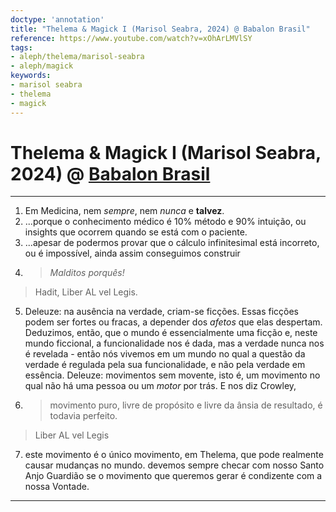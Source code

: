 ```yaml
---
doctype: 'annotation'
title: "Thelema & Magick I (Marisol Seabra, 2024) @ Babalon Brasil"
reference: https://www.youtube.com/watch?v=xOhArLMVlSY
tags:
- aleph/thelema/marisol-seabra
- aleph/magick
keywords:
- marisol seabra
- thelema
- magick
---
```

# Thelema & Magick I (Marisol Seabra, 2024) @ [Babalon Brasil](https://www.youtube.com/watch?v=xOhArLMVlSY)
---
1. Em Medicina, nem *sempre*, nem *nunca* e **talvez**.
2. ...porque o conhecimento médico é 10% método e 90% intuição, ou insights que ocorrem quando se está com o paciente.
3. ...apesar de podermos provar que o cálculo infinitesimal está incorreto, ou é impossível, ainda assim conseguimos construir 
4. > *Malditos porquês!*
> Hadit, Liber AL vel Legis.
5. Deleuze: na ausência na verdade, criam-se ficções. Essas ficções podem ser fortes ou fracas, a depender dos *afetos* que elas despertam. Deduzimos, então, que o mundo é essencialmente uma ficção e, neste mundo ficcional, a funcionalidade nos é dada, mas a verdade nunca nos é revelada - então nós vivemos em um mundo no qual a questão da verdade é regulada pela sua funcionalidade, e não pela verdade em essência. Deleuze: movimentos sem movente, isto é, um movimento no qual não há uma pessoa ou um *motor* por trás. E nos diz Crowley,
6. > movimento puro, livre de propósito e livre da ânsia de resultado, é todavia perfeito.
> Liber AL vel Legis
7. este movimento é o único movimento, em Thelema, que pode realmente causar mudanças no mundo. devemos sempre checar com nosso Santo Anjo Guardião se o movimento que queremos gerar é condizente com a nossa Vontade.

---